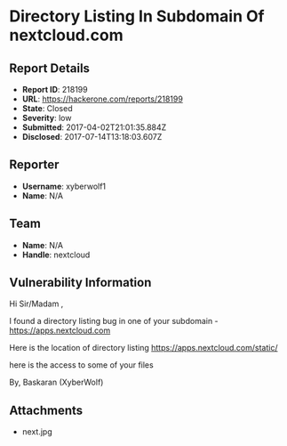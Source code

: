 # Directory Listing In Subdomain Of nextcloud.com

## Report Details
- **Report ID**: 218199
- **URL**: https://hackerone.com/reports/218199
- **State**: Closed
- **Severity**: low
- **Submitted**: 2017-04-02T21:01:35.884Z
- **Disclosed**: 2017-07-14T13:18:03.607Z

## Reporter
- **Username**: xyberwolf1
- **Name**: N/A

## Team
- **Name**: N/A
- **Handle**: nextcloud

## Vulnerability Information
Hi Sir/Madam ,

I found a directory listing bug in one of your subdomain - https://apps.nextcloud.com

Here is the location of directory listing
https://apps.nextcloud.com/static/

here is the access to some of your files

By,
Baskaran (XyberWolf)

## Attachments
- next.jpg
